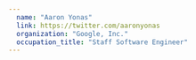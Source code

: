 ```yaml
---
  name: "Aaron Yonas"
  link: https://twitter.com/aaronyonas
  organization: "Google, Inc."
  occupation_title: "Staff Software Engineer"
---
```


